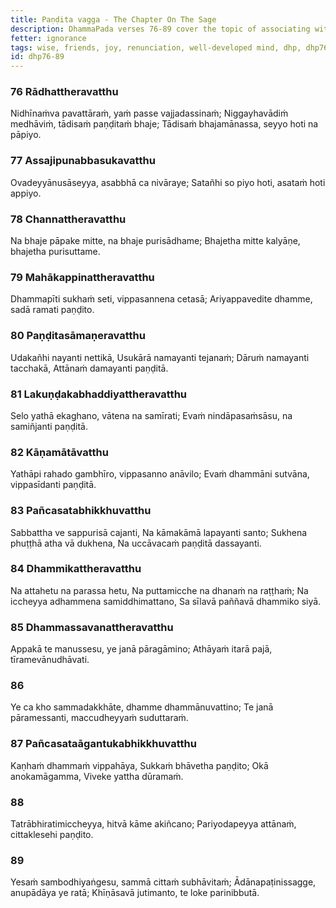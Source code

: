```yaml
---
title: Paṇḍita vagga - The Chapter On The Sage
description: DhammaPada verses 76-89 cover the topic of associating with a wise person, characteristics of such a person, the importance of joy in the Dhamma, the benefits of renunciation, and the qualities of a well-developed mind.
fetter: ignorance
tags: wise, friends, joy, renunciation, well-developed mind, dhp, dhp76-89
id: dhp76-89
---
```


### 76 Rādhattheravatthu

Nidhīnaṁva pavattāraṁ,
yaṁ passe vajjadassinaṁ;
Niggayhavādiṁ medhāviṁ,
tādisaṁ paṇḍitaṁ bhaje;
Tādisaṁ bhajamānassa,
seyyo hoti na pāpiyo.

### 77 Assajipunabbasukavatthu

Ovadeyyānusāseyya,
asabbhā ca nivāraye;
Satañhi so piyo hoti,
asataṁ hoti appiyo.

### 78 Channattheravatthu

Na bhaje pāpake mitte,
na bhaje purisādhame;
Bhajetha mitte kalyāṇe,
bhajetha purisuttame.

### 79 Mahākappinattheravatthu

Dhammapīti sukhaṁ seti,
vippasannena cetasā;
Ariyappavedite dhamme,
sadā ramati paṇḍito.

### 80 Paṇḍitasāmaṇeravatthu

Udakañhi nayanti nettikā,
Usukārā namayanti tejanaṁ;
Dāruṁ namayanti tacchakā,
Attānaṁ damayanti paṇḍitā.

### 81 Lakuṇḍakabhaddiyattheravatthu

Selo yathā ekaghano,
vātena na samīrati;
Evaṁ nindāpasaṁsāsu,
na samiñjanti paṇḍitā.

### 82 Kāṇamātāvatthu

Yathāpi rahado gambhīro,
vippasanno anāvilo;
Evaṁ dhammāni sutvāna,
vippasīdanti paṇḍitā.

### 83 Pañcasatabhikkhuvatthu

Sabbattha ve sappurisā cajanti,
Na kāmakāmā lapayanti santo;
Sukhena phuṭṭhā atha vā dukhena,
Na uccāvacaṁ paṇḍitā dassayanti.

### 84 Dhammikattheravatthu

Na attahetu na parassa hetu,
Na puttamicche na dhanaṁ na raṭṭhaṁ;
Na iccheyya adhammena samiddhimattano,
Sa sīlavā paññavā dhammiko siyā.

### 85 Dhammassavanattheravatthu

Appakā te manussesu,
ye janā pāragāmino;
Athāyaṁ itarā pajā,
tīramevānudhāvati.

### 86

Ye ca kho sammadakkhāte,
dhamme dhammānuvattino;
Te janā pāramessanti,
maccudheyyaṁ suduttaraṁ.

### 87 Pañcasataāgantukabhikkhuvatthu

Kaṇhaṁ dhammaṁ vippahāya,
Sukkaṁ bhāvetha paṇḍito;
Okā anokamāgamma,
Viveke yattha dūramaṁ.

### 88

Tatrābhiratimiccheyya,
hitvā kāme akiñcano;
Pariyodapeyya attānaṁ,
cittaklesehi paṇḍito.

### 89

Yesaṁ sambodhiyaṅgesu,
sammā cittaṁ subhāvitaṁ;
Ādānapaṭinissagge,
anupādāya ye ratā;
Khīṇāsavā jutimanto,
te loke parinibbutā.